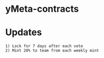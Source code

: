 # yMeta-contracts

# Updates
```
1) Lock for 7 days after each vote
2) Mint 20% to team from each weekly mint
```
